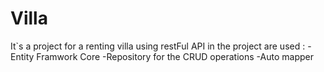 # Villa

It`s a project for a renting villa using restFul API 
in the project are used :
-Entity Framwork Core
-Repository for the CRUD operations
-Auto mapper
